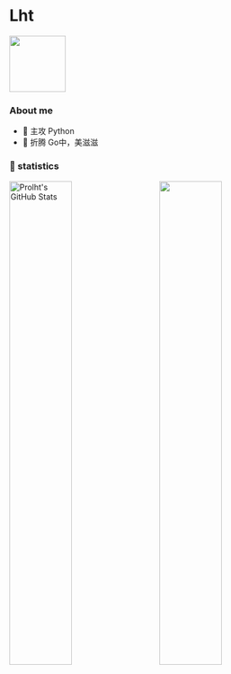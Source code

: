 <h1 align="left">Lht</h1>

<img src="https://media.giphy.com/media/WUlplcMpOCEmTGBtBW/giphy.gif" width="100">

### About me

- 🔭 主攻 Python
- 🌱 折腾 Go中，美滋滋



### 🙈 statistics
<p style="width=100%">
  <img align="left" width="47%" src="https://github-readme-stats.vercel.app/api?username=Lmineor&&show_icons=true&theme=radical&line_height=27&v=5&count_private=true" alt="Prolht's GitHub Stats" />
  <img align="right" width="47%" src="https://github-readme-stats.vercel.app/api/top-langs/?username=Lmineor&theme=radical&layout=compact&langs_count=6" />
</p>

<p></p>
